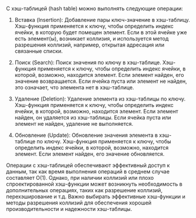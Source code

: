С хэш-таблицей (hash table) можно выполнять следующие операции:

1. Вставка (Insertion): Добавление пары ключ-значение в хэш-таблицу. Хэш-функция применяется к ключу, чтобы определить индекс ячейки, в которую будет помещен элемент. Если в этой ячейке уже есть элемент(ы), возникает коллизия, и используется метод разрешения коллизий, например, открытая адресация или связанные списки.

2. Поиск (Search): Поиск значения по ключу в хэш-таблице. Хэш-функция применяется к ключу, чтобы определить индекс ячейки, в которой, возможно, находится элемент. Если элемент найден, его значение возвращается. Если ячейка пуста или элемент не найден, это означает, что элемента нет в хэш-таблице.

3. Удаление (Deletion): Удаление элемента из хэш-таблицы по ключу. Хэш-функция применяется к ключу, чтобы определить индекс ячейки, в которой, возможно, находится элемент. Если элемент найден, он удаляется из хэш-таблицы. Если ячейка пуста или элемент не найден, удаление не выполняется.

4. Обновление (Update): Обновление значения элемента в хэш-таблице по ключу. Хэш-функция применяется к ключу, чтобы определить индекс ячейки, в которой, возможно, находится элемент. Если элемент найден, его значение обновляется.

Операции с хэш-таблицей обеспечивают эффективный доступ к данным, так как время выполнения операций в среднем случае составляет O(1). Однако, при наличии коллизий или плохо спроектированной хэш-функции может возникнуть необходимость в дополнительных операциях, таких как разрешение коллизий, перехэширование и т.д. Важно выбирать эффективные хэш-функции и методы разрешения коллизий для обеспечения хорошей производительности и надежности хэш-таблицы.